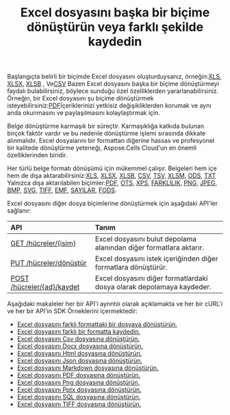 ﻿---
title: Excel dosyasını başka bir biçime dönüştürün veya farklı şekilde kaydedin
second_title: Aspose.Cells Cloud Documen
linktitle: Dönüştürme ve Kaydetme
type: docs
url: /tr/conversion-and-save-as/
aliases: [/convert-excel/,/convert/]
keywords: File conversion, Format conversion, PDF export, Save file, Save Excel file
description: Aspose.Cells Cloud REST API, Excel dosyalarını çeşitli biçimlerdeki dosyalara dönüştürmeyi destekler. SDK, çeşitli geliştirme dillerini destekler. Bunlar arasında Android, C#, Go, Java, NodeJS, Perl, PHP, Python, Ruby ve Swift bulunur.
weight: 30
kwords: Dosya dönüştürme, Biçim dönüştürme, PDF dışa aktarma, Dosyayı kaydet, Excel dosyalarını kaydet, Office Bulut, REST API, Elektronik Tablo, PDF, CSV, Json, Markdown, Excel'i çeşitli biçimlere dönüştür
---
 Başlangıçta belirli bir biçimde Excel dosyasını oluşturduysanız, örneğin:[XLS](https://docs.fileformat.com/spreadsheet/xls/), [XLSX](https://docs.fileformat.com/spreadsheet/xlsx/), [XLSB](https://docs.fileformat.com/spreadsheet/xlsb/) , Ve[CSV](https://docs.fileformat.com/spreadsheet/csv/) Bazen Excel dosyasını başka bir biçime dönüştürmeyi faydalı bulabilirsiniz, böylece sunduğu özel özelliklerden yararlanabilirsiniz. Örneğin, bir Excel dosyasını şu biçime dönüştürmek isteyebilirsiniz:[PDF](https://docs.fileformat.com/pdf/)İçeriklerinizi yetkisiz değişikliklerden korumak ve aynı anda okunmasını ve paylaşılmasını kolaylaştırmak için.

Belge dönüştürme karmaşık bir süreçtir. Karmaşıklığa katkıda bulunan birçok faktör vardır ve bu nedenle dönüştürme işlemi sırasında dikkate alınmalıdır. Excel dosyalarını bir formattan diğerine hassas ve profesyonel bir kalitede dönüştürme yeteneği, Aspose.Cells Cloud'un en önemli özelliklerinden biridir.

 Her türlü belge formatı dönüşümü için mükemmel çalışır. Belgeleri hem içe hem de dışa aktarabilirsiniz:[XLS](https://docs.fileformat.com/spreadsheet/xls/), [XLSX](https://docs.fileformat.com/spreadsheet/xlsx/), [XLSB](https://docs.fileformat.com/spreadsheet/xlsb/), [CSV](https://docs.fileformat.com/spreadsheet/csv/), [TSV](https://docs.fileformat.com/spreadsheet/tsv/), [XLSM](https://docs.fileformat.com/spreadsheet/xlsm/), [ODS](https://docs.fileformat.com/spreadsheet/ods/), [TXT](https://docs.fileformat.com/word-processing/txt/) Yalnızca dışa aktarılabilen biçimler:[PDF](https://docs.fileformat.com/pdf/), [OTS](https://docs.fileformat.com/spreadsheet/ots/), [XPS](https://docs.fileformat.com/page-description-language/xps/), [FARKLILIK](https://docs.fileformat.com/spreadsheet/dif/), [PNG](https://docs.fileformat.com/Image/png/), [JPEG](https://docs.fileformat.com/image/jpeg/), [BMP](https://docs.fileformat.com/image/bmp/), [SVG](https://docs.fileformat.com/page-description-language/svg/), [TIFF](https://docs.fileformat.com/image/tiff/), [EMF](https://docs.fileformat.com/image/emf/), [SAYILAR](https://docs.fileformat.com/spreadsheet/numbers/), [FODS](https://docs.fileformat.com/spreadsheet/fods/).

Excel dosyasını diğer dosya biçimlerine dönüştürmek için aşağıdaki API'ler sağlanır:

|API|Tanım|
|:- |:- |
|[GET /hücreler/{isim}](https://apireference.aspose.cloud/cells/#/Workbook/GetWorkBook)|Excel dosyasını bulut depolama alanından diğer formatlara aktarır.|
|[PUT /hücreler/dönüştür](https://apireference.aspose.cloud/cells/#/Workbook/PutConvertWorkBook)|Excel dosyasını istek içeriğinden diğer formatlara dönüştürür.|
|[POST /hücreler/{ad}/kaydet](https://apireference.aspose.cloud/cells/#/SaveAs/PostDocumentSaveAs)|Excel dosyasını diğer formatlardaki dosya olarak depolamaya kaydeder.|

Aşağıdaki makaleler her bir API'i ayrıntılı olarak açıklamakta ve her bir cURL'i ve her bir API'in SDK Örneklerini içermektedir:

- [Excel dosyasını farklı formattaki bir dosyaya dönüştürün.](/cells/tr/convert-an-excel-file-to-different-formats)
- [Excel dosyasını farklı bir formatta kaydedin.](/cells/tr/save-an-excel-file-as-other-formats-files)
- [Excel dosyasını Csv dosyasına dönüştürün.](/cells/tr/convert-excel-file-to-csv-file)
- [Excel dosyasını Docx dosyasına dönüştürün.](/cells/tr/convert-excel-file-to-docx-file)
- [Excel dosyasını Html dosyasına dönüştürün.](/cells/tr/convert-excel-file-to-html-file)
- [Excel dosyasını Json dosyasına dönüştürün.](/cells/tr/convert-excel-file-to-json-file)
- [Excel dosyasını Markdown dosyasına dönüştürün.](/cells/tr/convert-excel-file-to-markdown-file)
- [Excel dosyasını PDF dosyasına dönüştürün.](/cells/tr/convert-excel-file-to-pdf-file)
- [Excel dosyasını Png dosyasına dönüştürün.](/cells/tr/convert-excel-file-to-png-file)
- [Excel dosyasını Pptx dosyasına dönüştürün.](/cells/tr/convert-excel-file-to-pptx-file)
- [Excel dosyasını SQL dosyasına dönüştürün.](/cells/tr/convert-excel-file-to-sql-file)
- [Excel dosyasını TIFF dosyasına dönüştürün.](/cells/tr/convert-excel-file-to-tiff-file)
